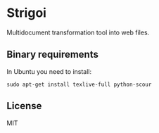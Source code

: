 # Strigoi

Multidocument transformation tool into web files.

## Binary requirements

In Ubuntu you need to install:

    sudo apt-get install texlive-full python-scour

## License

MIT
